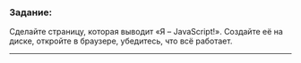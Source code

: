 ### Задание:
Сделайте страницу, которая выводит «Я – JavaScript!».
Создайте её на диске, откройте в браузере, убедитесь, что всё работает.
***
